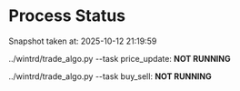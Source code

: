 # Process Status

Snapshot taken at: 2025-10-12 21:19:59

../wintrd/trade_algo.py --task price_update: **NOT RUNNING**

../wintrd/trade_algo.py --task buy_sell: **NOT RUNNING**

